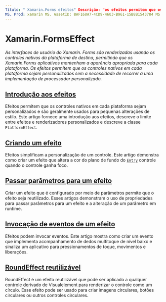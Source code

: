 ```yaml
---
Título: " Xamarin.Forms efeitos" Descrição: "os efeitos permitem que os controles nativos em cada plataforma sejam personalizados sem precisar recorrer a uma implementação de processador personalizado."
MS. Prod: xamarin MS. AssetID: 8AF168A7-4CD9-4603-B961-15B8B1543784 MS. Technology: xamarin-Forms autor: davidbritch MS. Author: dabritch MS. Date: 03/01/2017 no-loc: [ Xamarin.Forms , Xamarin.Essentials ]
---
```


# <a name="xamarinforms-effects"></a>Xamarin.FormsEffect

_As interfaces de usuário do Xamarin. Forms são renderizadas usando os controles nativos da plataforma de destino, permitindo que os Xamarin.Forms aplicativos mantenham a aparência apropriada para cada plataforma. Os efeitos permitem que os controles nativos em cada plataforma sejam personalizados sem a necessidade de recorrer a uma implementação de processador personalizado._

## <a name="introduction-to-effects"></a>[Introdução aos efeitos](introduction.md)

Efeitos permitem que os controles nativos em cada plataforma sejam personalizados e são geralmente usados para pequenas alterações de estilo. Este artigo fornece uma introdução aos efeitos, descreve o limite entre efeitos e renderizadores personalizados e descreve a classe `PlatformEffect`.

## <a name="creating-an-effect"></a>[Criando um efeito](creating.md)

Efeitos simplificam a personalização de um controle. Este artigo demonstra como criar um efeito que altera a cor do plano de fundo do [`Entry`](xref:Xamarin.Forms.Entry) controle quando o controle ganha foco.

## <a name="passing-parameters-to-an-effect"></a>[Passar parâmetros para um efeito](passing-parameters/index.md)

Criar um efeito que é configurado por meio de parâmetros permite que o efeito seja reutilizado. Esses artigos demonstram o uso de propriedades para passar parâmetros para um efeito e a alteração de um parâmetro em runtime.

## <a name="invoking-events-from-an-effect"></a>[Invocação de eventos de um efeito](touch-tracking.md)

Efeitos podem invocar eventos. Este artigo mostra como criar um evento que implementa acompanhamento de dedos multitoque de nível baixo e sinaliza um aplicativo para pressionamentos de toque, movimentos e liberações.

## <a name="reusable-roundeffect"></a>[RoundEffect reutilizável](reusable-roundeffect.md)

RoundEffect é um efeito reutilizável que pode ser aplicado a qualquer controle derivado de Visualelement para renderizar o controle como um círculo. Esse efeito pode ser usado para criar imagens circulares, botões circulares ou outros controles circulares.

